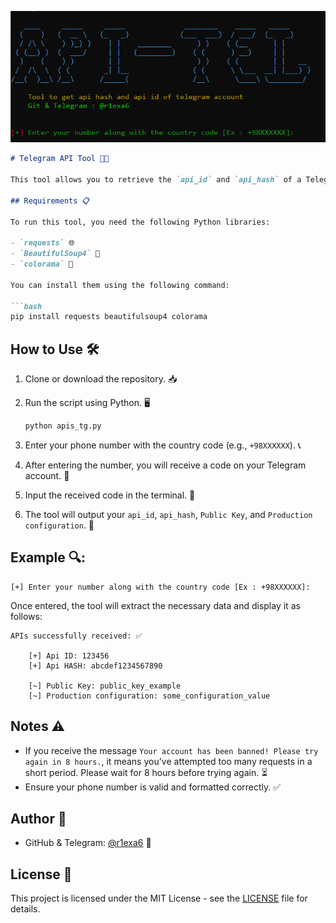 ![Banner](baner.png)

```markdown
# Telegram API Tool 📱🔑

This tool allows you to retrieve the `api_id` and `api_hash` of a Telegram account. 🚀

## Requirements 📋

To run this tool, you need the following Python libraries:

- `requests` 🌐
- `BeautifulSoup4` 🍲
- `colorama` 🌈

You can install them using the following command:

```bash
pip install requests beautifulsoup4 colorama
```

## How to Use 🛠️

1. Clone or download the repository. 📥
2. Run the script using Python. 🖥️

   ```bash
   python apis_tg.py
   ```

3. Enter your phone number with the country code (e.g., `+98XXXXXX`). 📞
4. After entering the number, you will receive a code on your Telegram account. 📲
5. Input the received code in the terminal. 🔐
6. The tool will output your `api_id`, `api_hash`, `Public Key`, and `Production configuration`. 🎉

## Example 🔍:

```
[+] Enter your number along with the country code [Ex : +98XXXXXX]:
```

Once entered, the tool will extract the necessary data and display it as follows:

```
APIs successfully received: ✅

    [+] Api ID: 123456
    [+] Api HASH: abcdef1234567890

    [~] Public Key: public_key_example
    [~] Production configuration: some_configuration_value
```

## Notes ⚠️

- If you receive the message `Your account has been banned! Please try again in 8 hours.`, it means you've attempted too many requests in a short period. Please wait for 8 hours before trying again. ⏳
- Ensure your phone number is valid and formatted correctly. ✅

## Author 📝

- GitHub & Telegram: [@r1exa6](https://t.me/r1exa6) 💬

## License 📄

This project is licensed under the MIT License - see the [LICENSE](LICENSE) file for details.